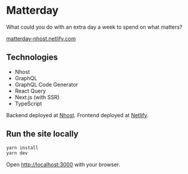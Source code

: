 # Matterday

What could you do with an extra day a week to spend on what matters?

[matterday-nhost.netlify.com](https://matterday-nhost.netlify.com)

## Technologies

- Nhost
- GraphQL
- GraphQL Code Generator
- React Query
- Next.js (with SSR)
- TypeScript

Backend deployed at [Nhost](http://nhost.io/). Frontend deployed at [Netlify](https://netlify.com/).

## Run the site locally

```bash
yarn install
yarn dev
```

Open [http://localhost:3000](http://localhost:3000) with your browser.
